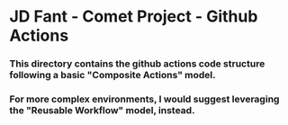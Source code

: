 # JD Fant - Comet Project - Github Actions
### This directory contains the github actions code structure following a basic "Composite Actions" model. 
### For more complex environments, I would suggest leveraging the "Reusable Workflow" model, instead.